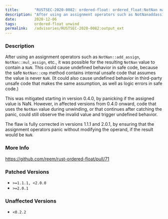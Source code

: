 ```yaml
---
title:       "RUSTSEC-2020-0082: ordered-float: ordered_float:NotNan may contain NaN after panic in assignment operators"
description: "After using an assignment operators such as NotNanaddassign, NotNanmulassign, etc., it was possible for the resulting NotNan value to contain a NaN. This could cause undefined behavior in safe code, because the safe NotNancmp method contains internal unsafe code that assumes the value is never NaN. It could also cause undefined behavior in thirdparty unsafe code that makes the same assumption, as well as logic errors in safe code. This was mitigated starting in version 0.4.0, by panicking if the assigned value is NaN. However, in affected versions from 0.4.0 onward, code that uses the NotNan value during unwinding, or that continues after catching the panic, could still observe the invalid value and trigger undefined behavior. The flaw is fully corrected in versions 1.1.1 and 2.0.1, by ensuring that the assignment operators panic without modifying the operand, if the result would be NaN."
date:        2020-12-06
tags:        ordered-float unwind
permalink:   /advisories/RUSTSEC-2020-0082:output_ext
---
```


### Description

After using an assignment operators such as `NotNan::add_assign`, `NotNan::mul_assign`, etc., it was possible for the resulting `NotNan` value to contain a `NaN`.  This could cause undefined behavior in safe code, because the safe `NotNan::cmp` method contains internal unsafe code that assumes the value is never `NaN`.  (It could also cause undefined behavior in third-party unsafe code that makes the same assumption, as well as logic errors in safe code.)

This was mitigated starting in version 0.4.0, by panicking if the assigned value is NaN.  However, in affected versions from 0.4.0 onward, code that uses the `NotNan` value during unwinding, or that continues after catching the panic, could still observe the invalid value and trigger undefined behavior.

The flaw is fully corrected in versions 1.1.1 and 2.0.1, by ensuring that the assignment operators panic without modifying the operand, if the result would be `NaN`.

### More Info

<https://github.com/reem/rust-ordered-float/pull/71>

### Patched Versions

- `>=1.1.1, <2.0.0`
- `>=2.0.1`



### Unaffected Versions

- `<0.2.2`
